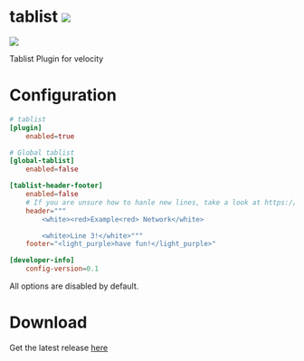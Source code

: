 # tablist <a href="https://discord.gg/KfmcRzv6Gh"><img src="https://img.shields.io/discord/840618521611337759?color=pink&label=Discord&logo=discord&logoColor=pink&style=for-the-badge"></a>

<a href="https://bstats.org/plugin/velocity/send/11443"><img src="https://img.shields.io/bstats/servers/11443?color=green&style=for-the-badge"></a>

Tablist Plugin for velocity
# Configuration
```toml
# tablist
[plugin]
    enabled=true

# Global tablist
[global-tablist]
    enabled=false

[tablist-header-footer]
    enabled=false
    # If you are unsure how to hanle new lines, take a look at https://toml.io/en/ or just use \n
    header="""
        <white><red>Example<red> Network</white>

        <white>Line 3!</white>"""
    footer="<light_purple>have fun!</light_purple>"

[developer-info]
    config-version=0.1
```
All options are disabled by default.

# Download
Get the latest release <a href="https://github.com/OskarsMC-Plugins/tablist/releases">here</a>